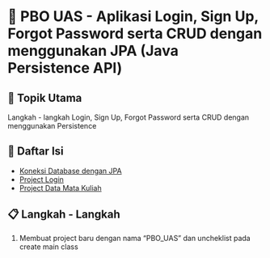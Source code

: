 # 📖 PBO UAS - Aplikasi Login, Sign Up, Forgot Password serta CRUD dengan menggunakan JPA (Java Persistence APl)
## 📂 Topik Utama 
Langkah - langkah Login, Sign Up, Forgot Password serta CRUD dengan menggunakan Persistence

## 📜 Daftar Isi 
- [Koneksi Database dengan JPA](https://github.com/fauziaeka/TugasPBO_TM13/tree/main/META-INF)
- [Project Login](https://github.com/fauziaeka/TugasPBO_TM13/tree/main/PBO_TM13)
- [Project Data Mata Kuliah](https://github.com/fauziaeka/TugasPBO_TM13/tree/main/PBO_TM12)

## 📋 Langkah - Langkah

1. Membuat project baru dengan nama “PBO_UAS” dan uncheklist pada create main class

